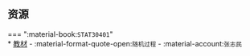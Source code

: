 ## 资源  
=== ":material-book:`STAT30401`"  
    * [教材](http://api.xtaoa.com/api/lanzou.php?url=https://cqu-openlib.lanzout.com/i8Eji276ouvg&type=down) - :material-format-quote-open:`随机过程` - :material-account:`张志民`  